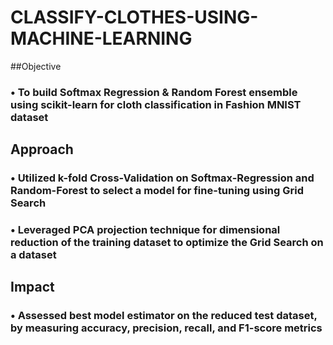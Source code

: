 # CLASSIFY-CLOTHES-USING-MACHINE-LEARNING

##Objective
### • To build Softmax Regression & Random Forest ensemble using scikit-learn for cloth classification in Fashion MNIST dataset

## Approach
### • Utilized k-fold Cross-Validation on Softmax-Regression and Random-Forest to select a model for fine-tuning using Grid Search
### • Leveraged PCA projection technique for dimensional reduction of the training dataset to optimize the Grid Search on a dataset

## Impact 
### • Assessed best model estimator on the reduced test dataset, by measuring accuracy, precision, recall, and F1-score metrics
